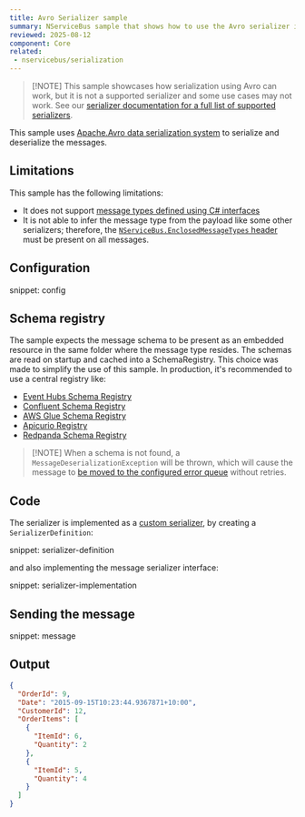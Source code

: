 ```yaml
---
title: Avro Serializer sample
summary: NServiceBus sample that shows how to use the Avro serializer in an endpoint
reviewed: 2025-08-12
component: Core
related:
 - nservicebus/serialization
---
```


> [!NOTE] This sample showcases how serialization using Avro can work, but it is not a supported serializer and some use cases may not work. See our [serializer documentation for a full list of supported serializers](/nservicebus/serialization/#supported-serializers).

This sample uses [Apache.Avro data serialization system](https://www.nuget.org/packages/apache.avro) to serialize and deserialize the messages.

## Limitations

This sample has the following limitations:

- It does not support [message types defined using C# interfaces](/master/nservicebus/messaging/messages-as-interfaces.md)
- It is not able to infer the message type from the payload like some other serializers; therefore, the [`NServiceBus.EnclosedMessageTypes` header](/nservicebus/messaging/headers.md#serialization-headers-nservicebus-enclosedmessagetypes) must be present on all messages.

## Configuration

snippet: config

## Schema registry

The sample expects the message schema to be present as an embedded resource in the same folder where the message type resides. The schemas are read on startup and cached into a SchemaRegistry.
This choice was made to simplify the use of this sample. In production, it's recommended to use a central registry like:

- [Event Hubs Schema Registry](https://learn.microsoft.com/en-us/azure/event-hubs/schema-registry-concepts)
- [Confluent Schema Registry](https://docs.confluent.io/platform/current/schema-registry/serdes-develop/index.html)
- [AWS Glue Schema Registry](https://docs.aws.amazon.com/glue/latest/dg/schema-registry.html)
- [Apicurio Registry](https://www.apicur.io/registry/)
- [Redpanda Schema Registry](https://docs.redpanda.com/current/manage/schema-reg)

> [!NOTE] When a schema is not found, a `MessageDeserializationException` will be thrown, which will cause the message to [be moved to the configured error queue](/nservicebus/recoverability/#fault-handling) without retries.

## Code

The serializer is implemented as a [custom serializer](https://docs.particular.net/nservicebus/serialization/custom-serializer), by creating a `SerializerDefinition`:

snippet: serializer-definition

and also implementing the message serializer interface:

snippet: serializer-implementation

## Sending the message

snippet: message

## Output

```json
{
  "OrderId": 9,
  "Date": "2015-09-15T10:23:44.9367871+10:00",
  "CustomerId": 12,
  "OrderItems": [
    {
      "ItemId": 6,
      "Quantity": 2
    },
    {
      "ItemId": 5,
      "Quantity": 4
    }
  ]
}
```
